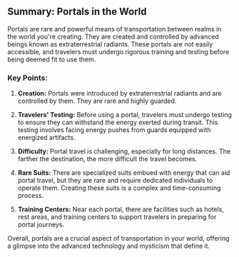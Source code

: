 ## Summary: Portals in the World

Portals are rare and powerful means of transportation between realms in the world you're creating. They are created and controlled by advanced beings known as extraterrestrial radiants. These portals are not easily accessible, and travelers must undergo rigorous training and testing before being deemed fit to use them.

### Key Points:

1. **Creation:** Portals were introduced by extraterrestrial radiants and are controlled by them. They are rare and highly guarded.

2. **Travelers' Testing:** Before using a portal, travelers must undergo testing to ensure they can withstand the energy exerted during transit. This testing involves facing energy pushes from guards equipped with energized artifacts.

3. **Difficulty:** Portal travel is challenging, especially for long distances. The farther the destination, the more difficult the travel becomes.

4. **Rare Suits:** There are specialized suits embued with energy that can aid portal travel, but they are rare and require dedicated individuals to operate them. Creating these suits is a complex and time-consuming process.

5. **Training Centers:** Near each portal, there are facilities such as hotels, rest areas, and training centers to support travelers in preparing for portal journeys.

Overall, portals are a crucial aspect of transportation in your world, offering a glimpse into the advanced technology and mysticism that define it.
